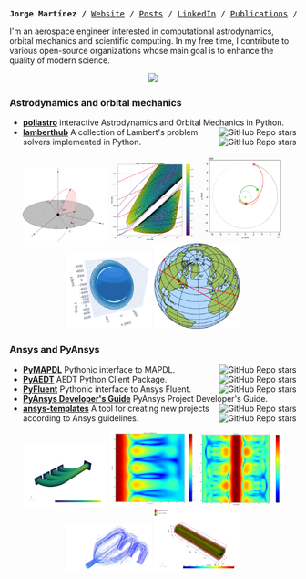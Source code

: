 <p><pre align="center"><strong>Jorge Martínez /</strong> <a href="https://www.jorgemartinez.space">Website</a> / <a href="https://jorgemartinez.space/posts/">Posts</a> / <a href="https://www.linkedin.com/in/jorgepiloto">LinkedIn</a> / <a href="https://jorgemartinez.space/publications">Publications</a> / <a href="https://jorgemartinez.space/contact">Contact</a> / <a href="https://jorgemartinez.space/about/">About</a></pre></p>

I'm an aerospace engineer interested in computational astrodynamics, orbital
mechanics and scientific computing. In my free time, I contribute to various
open-source organizations whose main goal is to enhance the quality of modern
science.

<div align="center">
<img src="https://jorgemartinez.space/about/img/all_logos.png" width="640px">
</div>


### Astrodynamics and orbital mechanics

- **[poliastro](https://github.com/poliastro/poliastro)** interactive Astrodynamics and Orbital Mechanics in Python. <img align="right" alt="GitHub Repo stars" src="https://img.shields.io/github/stars/poliastro/poliastro?style=social"> 
- **[lamberthub](https://github.com/jorgepiloto/lamberthub)** A collection of Lambert's problem solvers implemented in Python. <img align="right" alt="GitHub Repo stars" src="https://img.shields.io/github/stars/jorgepiloto/lamberthub?style=social"> 

<div align="center">
<img src="https://raw.githubusercontent.com/jorgepiloto/jorgepiloto/master/img/astro/lamberthub.png" width="150px"> <img src="https://raw.githubusercontent.com/jorgepiloto/jorgepiloto/master/img/astro/poliastro_IV.png" width="150px"> <img src="https://raw.githubusercontent.com/jorgepiloto/jorgepiloto/master/img/astro/poliastro_I.png" width="150px"> <img src="https://raw.githubusercontent.com/jorgepiloto/jorgepiloto/master/img/astro/poliastro_II.png" width="150px"> <img src="https://raw.githubusercontent.com/jorgepiloto/jorgepiloto/master/img/astro/poliastro_III.png" width="150px">
</div>


### Ansys and PyAnsys

- **[PyMAPDL](https://github.com/pyansys/pymapdl)** Pythonic interface to MAPDL. <img align="right" alt="GitHub Repo stars" src="https://img.shields.io/github/stars/pyansys/pymapdl?style=social"> 
- **[PyAEDT](https://github.com/pyansys/pyaedt)** AEDT Python Client Package. <img align="right" alt="GitHub Repo stars" src="https://img.shields.io/github/stars/pyansys/pyaedt?style=social"> 
- **[PyFluent](https://github.com/pyansys/pyfluent)** Pythonic interface to Ansys Fluent. <img align="right" alt="GitHub Repo stars" src="https://img.shields.io/github/stars/pyansys/pyfluent?style=social"> 
- **[PyAnsys Developer's Guide](https://github.com/pyansys/dev-guide)**  PyAnsys Project Developer's Guide. <img align="right" alt="GitHub Repo stars" src="https://img.shields.io/github/stars/pyansys/dev-guide?style=social"> 
- **[ansys-templates](https://github.com/ansys/ansys-templates)** A tool for creating new projects according to Ansys guidelines. <img align="right" alt="GitHub Repo stars" src="https://img.shields.io/github/stars/ansys/ansys-templates?style=social"> 

<div align="center">
<img src="https://raw.githubusercontent.com/jorgepiloto/jorgepiloto/master/img/ansys/pymapdl.png" width="150px"> <img src="https://raw.githubusercontent.com/jorgepiloto/jorgepiloto/master/img/ansys/pyaedt.png" width="150px"> <img src="https://raw.githubusercontent.com/jorgepiloto/jorgepiloto/master/img/ansys/pyaedt_III.png" width="150px"> <img src="https://raw.githubusercontent.com/jorgepiloto/jorgepiloto/master/img/ansys/pyfluent.png" width="150px"> <img src="https://raw.githubusercontent.com/jorgepiloto/jorgepiloto/master/img/ansys/pyaedt_II.png" width="150px">
</div>
